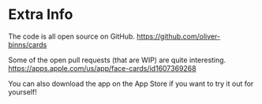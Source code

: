 # Extra Info

The code is all open source on GitHub.
https://github.com/oliver-binns/cards 

Some of the open pull requests (that are WIP) are quite interesting. 
https://apps.apple.com/us/app/face-cards/id1607369268

You can also download the app on the App Store if you want to try it out for yourself!